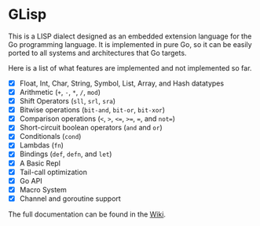 # GLisp

This is a LISP dialect designed as an embedded extension language for the Go
programming language. It is implemented in pure Go, so it can be easily ported
to all systems and architectures that Go targets.

Here is a list of what features are implemented and not implemented so far.

 * [x] Float, Int, Char, String, Symbol, List, Array, and Hash datatypes
 * [x] Arithmetic (`+`, `-`, `*`, `/`, `mod`)
 * [x] Shift Operators (`sll`, `srl`, `sra`)
 * [x] Bitwise operations (`bit-and`, `bit-or`, `bit-xor`)
 * [x] Comparison operations (`<`, `>`, `<=`, `>=`, `=`, and `not=`)
 * [x] Short-circuit boolean operators (`and` and `or`)
 * [x] Conditionals (`cond`)
 * [x] Lambdas (`fn`)
 * [x] Bindings (`def`, `defn`, and `let`)
 * [x] A Basic Repl
 * [x] Tail-call optimization
 * [x] Go API
 * [x] Macro System
 * [x] Channel and goroutine support

The full documentation can be found in the [Wiki](https://github.com/zhemao/glisp/wiki).
